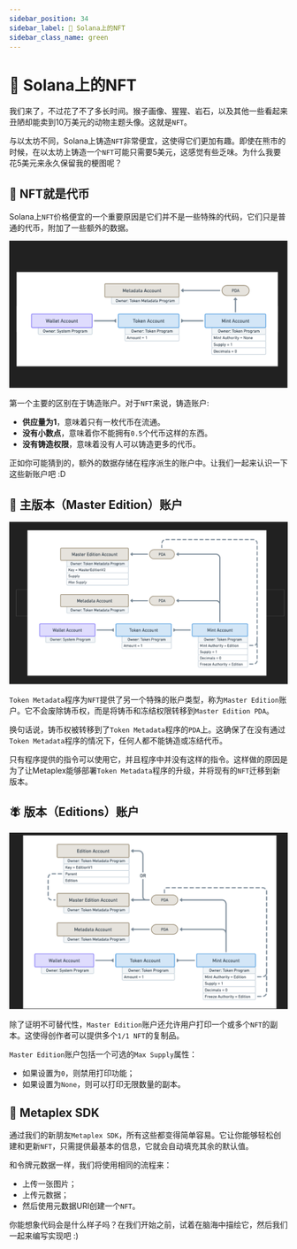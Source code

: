 ```yaml
---
sidebar_position: 34
sidebar_label: 🎨 Solana上的NFT
sidebar_class_name: green
---
```


# 🎨 Solana上的NFT

我们来了，不过花了不了多长时间。猴子画像、猩猩、岩石，以及其他一些看起来丑陋却能卖到10万美元的动物主题头像。这就是`NFT`。

与以太坊不同，Solana上铸造`NFT`非常便宜，这使得它们更加有趣。即使在熊市的时候，在以太坊上铸造一个`NFT`可能只需要5美元，这感觉有些乏味。为什么我要花5美元来永久保留我的梗图呢？

## 🫣 NFT就是代币

Solana上`NFT`价格便宜的一个重要原因是它们并不是一些特殊的代码，它们只是普通的代币，附加了一些额外的数据。

![](./img/nft-metadata.png)

第一个主要的区别在于铸造账户。对于`NFT`来说，铸造账户:

- **供应量为1**，意味着只有一枚代币在流通。
- **没有小数点**，意味着你不能拥有`0.5`个代币这样的东西。
- **没有铸造权限**，意味着没有人可以铸造更多的代币。

正如你可能猜到的，额外的数据存储在程序派生的账户中。让我们一起来认识一下这些新账户吧 :D

## 🐙 主版本（Master Edition）账户

![](./img/master-edition-account.png)

`Token Metadata`程序为`NFT`提供了另一个特殊的账户类型，称为`Master Edition`账户。它不会废除铸币权，而是将铸币和冻结权限转移到`Master Edition PDA`。

换句话说，铸币权被转移到了`Token Metadata`程序的`PDA`上。这确保了在没有通过`Token Metadata`程序的情况下，任何人都不能铸造或冻结代币。

只有程序提供的指令可以使用它，并且程序中并没有这样的指令。这样做的原因是为了让Metaplex能够部署`Token Metadata`程序的升级，并将现有的`NFT`迁移到新版本。

## 🪰 版本（Editions）账户

![](./img/edition-account.png)

除了证明不可替代性，`Master Edition`账户还允许用户打印一个或多个`NFT`的副本。这使得创作者可以提供多个`1/1 NFT`的复制品。

`Master Edition`账户包括一个可选的`Max Supply`属性：

- 如果设置为`0`，则禁用打印功能；
- 如果设置为`None`，则可以打印无限数量的副本。

## 🧰 Metaplex SDK

通过我们的新朋友`Metaplex SDK`，所有这些都变得简单容易。它让你能够轻松创建和更新`NFT`，只需提供最基本的信息，它就会自动填充其余的默认值。

和令牌元数据一样，我们将使用相同的流程来：

- 上传一张图片；
- 上传元数据；
- 然后使用元数据URI创建一个`NFT`。

你能想象代码会是什么样子吗？在我们开始之前，试着在脑海中描绘它，然后我们一起来编写实现吧 :)
